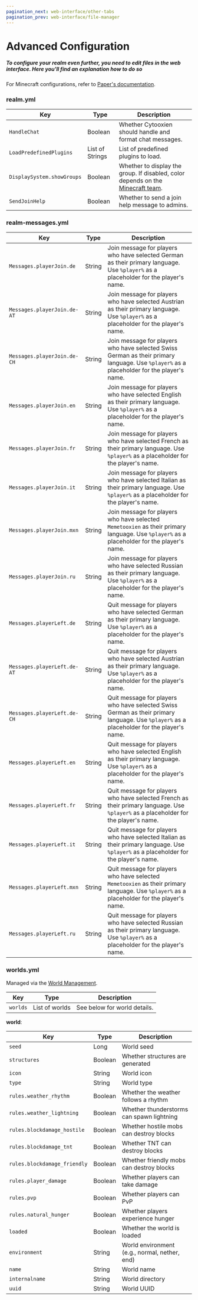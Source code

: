 ```yaml
---
pagination_next: web-interface/other-tabs
pagination_prev: web-interface/file-manager
---
```



# Advanced Configuration

##### To configure your realm even further, you need to edit files in the web interface. Here you'll find an explanation how to do so

For Minecraft configurations, refer to [Paper's documentation](https://docs.papermc.io/paper/reference/configuration).

### realm.yml

| Key                        | Type            | Description                                                                                                               |
|----------------------------|-----------------|---------------------------------------------------------------------------------------------------------------------------|
| `HandleChat`               | Boolean         | Whether Cytooxien should handle and format chat messages.                                                                 |
| `LoadPredefinedPlugins`    | List of Strings | List of predefined plugins to load.                                                                                       |
| `DisplaySystem.showGroups` | Boolean         | Whether to display the group. If disabled, color depends on the [Minecraft team](https://minecraft.wiki/w/Commands/team). |
| `SendJoinHelp`             | Boolean         | Whether to send a join help message to admins.                                                                            |

### realm-messages.yml

| Key                         | Type   | Description                                                                                                                                |
|-----------------------------|--------|--------------------------------------------------------------------------------------------------------------------------------------------|
| `Messages.playerJoin.de`    | String | Join message for players who have selected German as their primary language. Use `%player%` as a placeholder for the player's name.        |
| `Messages.playerJoin.de-AT` | String | Join message for players who have selected Austrian as their primary language. Use `%player%` as a placeholder for the player's name.      |
| `Messages.playerJoin.de-CH` | String | Join message for players who have selected Swiss German as their primary language. Use `%player%` as a placeholder for the player's name.  |
| `Messages.playerJoin.en`    | String | Join message for players who have selected English as their primary language. Use `%player%` as a placeholder for the player's name.       |
| `Messages.playerJoin.fr`    | String | Join message for players who have selected French as their primary language. Use `%player%` as a placeholder for the player's name.        |
| `Messages.playerJoin.it`    | String | Join message for players who have selected Italian as their primary language. Use `%player%` as a placeholder for the player's name.       |
| `Messages.playerJoin.mxn`   | String | Join message for players who have selected `Memetooxien` as their primary language. Use `%player%` as a placeholder for the player's name. |
| `Messages.playerJoin.ru`    | String | Join message for players who have selected Russian as their primary language. Use `%player%` as a placeholder for the player's name.       |
| `Messages.playerLeft.de`    | String | Quit message for players who have selected German as their primary language. Use `%player%` as a placeholder for the player's name.        |
| `Messages.playerLeft.de-AT` | String | Quit message for players who have selected Austrian as their primary language. Use `%player%` as a placeholder for the player's name.      |
| `Messages.playerLeft.de-CH` | String | Quit message for players who have selected Swiss German as their primary language. Use `%player%` as a placeholder for the player's name.  |
| `Messages.playerLeft.en`    | String | Quit message for players who have selected English as their primary language. Use `%player%` as a placeholder for the player's name.       |
| `Messages.playerLeft.fr`    | String | Quit message for players who have selected French as their primary language. Use `%player%` as a placeholder for the player's name.        |
| `Messages.playerLeft.it`    | String | Quit message for players who have selected Italian as their primary language. Use `%player%` as a placeholder for the player's name.       |
| `Messages.playerLeft.mxn`   | String | Quit message for players who have selected `Memetooxien` as their primary language. Use `%player%` as a placeholder for the player's name. |
| `Messages.playerLeft.ru`    | String | Quit message for players who have selected Russian as their primary language. Use `%player%` as a placeholder for the player's name.       |

### worlds.yml

Managed via the [World Management](../getting-started/world-management).

| Key      | Type           | Description                            |
|----------|----------------|----------------------------------------|
| `worlds` | List of worlds | See below for world details.           |

**world**:

| Key                          | Type    | Description                                   |
|------------------------------|---------|-----------------------------------------------|
| `seed`                       | Long    | World seed                                    |
| `structures`                 | Boolean | Whether structures are generated              |
| `icon`                       | String  | World icon                                    |
| `type`                       | String  | World type                                    |
| `rules.weather_rhythm`       | Boolean | Whether the weather follows a rhythm          |
| `rules.weather_lightning`    | Boolean | Whether thunderstorms can spawn lightning     |
| `rules.blockdamage_hostile`  | Boolean | Whether hostile mobs can destroy blocks       |
| `rules.blockdamage_tnt`      | Boolean | Whether TNT can destroy blocks                |
| `rules.blockdamage_friendly` | Boolean | Whether friendly mobs can destroy blocks      |
| `rules.player_damage`        | Boolean | Whether players can take damage               |
| `rules.pvp`                  | Boolean | Whether players can PvP                       |
| `rules.natural_hunger`       | Boolean | Whether players experience hunger             |
| `loaded`                     | Boolean | Whether the world is loaded                   |
| `environment`                | String  | World environment (e.g., normal, nether, end) |
| `name`                       | String  | World name                                    |
| `internalname`               | String  | World directory                               |
| `uuid`                       | String  | World UUID                                    |
